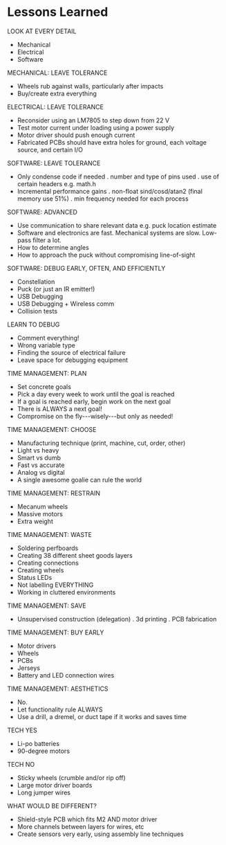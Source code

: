 Lessons Learned
===============

LOOK AT EVERY DETAIL
- Mechanical
- Electrical
- Software

MECHANICAL: LEAVE TOLERANCE
- Wheels rub against walls, particularly after impacts
- Buy/create extra everything

ELECTRICAL: LEAVE TOLERANCE
- Reconsider using an LM7805 to step down from 22 V
- Test motor current under loading using a power supply
- Motor driver should push enough current
- Fabricated PCBs should have extra holes for ground, each voltage source, and certain I/O

SOFTWARE: LEAVE TOLERANCE
- Only condense code if needed
  . number and type of pins used
  . use of certain headers e.g. math.h
- Incremental performance gains
  . non-float sind/cosd/atan2 (final memory use 51%)
  . min frequency needed for each process

SOFTWARE: ADVANCED
- Use communication to share relevant data e.g. puck location estimate
- Software and electronics are fast. Mechanical systems are slow. Low-pass filter a lot.
- How to determine angles
- How to approach the puck without compromising line-of-sight

SOFTWARE: DEBUG EARLY, OFTEN, AND EFFICIENTLY
- Constellation
- Puck (or just an IR emitter!)
- USB Debugging
- USB Debugging + Wireless comm
- Collision tests

LEARN TO DEBUG
- Comment everything!
- Wrong variable type
- Finding the source of electrical failure
- Leave space for debugging equipment

TIME MANAGEMENT: PLAN
- Set concrete goals
- Pick a day every week to work until the goal is reached
- If a goal is reached early, begin work on the next goal
- There is ALWAYS a next goal!
- Compromise on the fly---wisely---but only as needed!

TIME MANAGEMENT: CHOOSE
- Manufacturing technique (print, machine, cut, order, other)
- Light vs heavy
- Smart vs dumb
- Fast vs accurate
- Analog vs digital
- A single awesome goalie can rule the world

TIME MANAGEMENT: RESTRAIN
- Mecanum wheels
- Massive motors
- Extra weight

TIME MANAGEMENT: WASTE
- Soldering perfboards
- Creating 38 different sheet goods layers
- Creating connections
- Creating wheels
- Status LEDs
- Not labelling EVERYTHING
- Working in cluttered environments

TIME MANAGEMENT: SAVE
- Unsupervised construction (delegation)
  . 3d printing
  . PCB fabrication

TIME MANAGEMENT: BUY EARLY
- Motor drivers
- Wheels
- PCBs
- Jerseys
- Battery and LED connection wires

TIME MANAGEMENT: AESTHETICS
- No.
- Let functionality rule ALWAYS
- Use a drill, a dremel, or duct tape if it works and saves time

TECH YES
- Li-po batteries
- 90-degree motors

TECH NO
- Sticky wheels (crumble and/or rip off)
- Large motor driver boards
- Long jumper wires

WHAT WOULD BE DIFFERENT?
- Shield-style PCB which fits M2 AND motor driver
- More channels between layers for wires, etc
- Create sensors very early, using assembly line techniques
